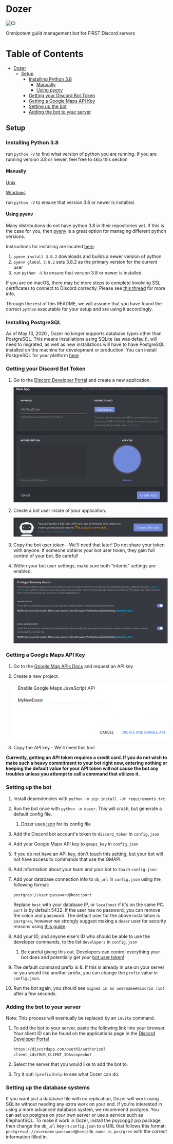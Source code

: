 # Dozer
![CI](https://github.com/FRCDiscord/Dozer/workflows/CI/badge.svg)

Omnipotent guild management bot for FIRST Discord servers

Table of Contents
=================

   * [Dozer](#dozer)
      * [Setup](#setup)
         * [Installing Python 3.8](#installing-python-38)
            * [Manually](#manually)
            * [Using pyenv](#using-pyenv)
         * [Getting your Discord Bot Token](#getting-your-discord-bot-token)
         * [Getting a Google Maps API Key](#getting-a-google-maps-api-key)
         * [Setting up the bot](#setting-up-the-bot)
         * [Adding the bot to your server](#adding-the-bot-to-your-server)

## Setup

### Installing Python 3.8

run `python -V` to find what version of python you are running. If you are running version 3.8 or newer, feel free to skip this section

#### Manually

[Unix](https://docs.python.org/3/using/unix.html?highlight=install)

[Windows](https://docs.python.org/3/using/windows.html)

run `python -V` to ensure that version 3.8 or newer is installed. 

#### Using pyenv

Many distributions do not have python 3.8 in their repositories yet. If this is the case for you, then [pyenv](https://github.com/pyenv/pyenv) is a great option for managing different python versions.

Instructions for installing are located [here](https://github.com/pyenv/pyenv-installer).

1. `pyenv install 3.8.2` downloads and builds a newer version of python
2. `pyenv global 3.8.2` sets 3.8.2 as the primary version for the current user
3. run `python -V` to ensure that version 3.8 or newer is installed. 

If you are on macOS, there may be more steps to complete involving SSL certificates to connect to Discord correctly. Please see [this thread](https://github.com/Rapptz/discord.py/issues/423) for more info.

Through the rest of this README, we will assume that you have found the correct `python` executable for your setup and are using it accordingly.

### Installing PostgreSQL

As of May 13, 2020 , Dozer no longer supports database types other than PostgreSQL. This means installations using SQLite
(as was default), will need to migrated, as well as new installations will have to have PostgreSQL installed on the 
machine for development or production. You can install PostgreSQL for your platform [here](https://www.postgresql.org/download/)

### Getting your Discord Bot Token

1. Go to the [Discord Developer Portal](https://discordapp.com/developers/applications/me) and create a new application.

    ![creating a new discord app](static/newapp.png)

2. Create a bot user inside of your application. 

   ![creating a bot user](static/createbot.png)
3. Copy the bot user token - We'll need that later!
   Do not share your token with anyone. If someone obtains your bot user token, they gain full control of your bot. Be careful!

4. Within your bot user settings, make sure both "intents" settings are enabled.

   ![enabling intents](static/intents.png)

### Getting a Google Maps API Key

1. Go to the [Google Map APIs Docs](https://developers.google.com/maps/documentation/javascript/get-api-key) and request an API key
2. Create a new project. 

   ![creating a new project](static/gmaps.png)
3. Copy the API key - We'll need this too!

**Currently, getting an API token requires a credit card. If you do not wish to make such a heavy commitment to your bot right now, entering nothing or keeping the default value for your API token will not cause the bot any troubles unless you attempt to call a command that utilizes it.**

### Setting up the bot

1. Install dependencies with `python -m pip install -Ur requirements.txt`
2. Run the bot once with `python -m dozer`. This will crash, but generate a default config file.
   1. Dozer uses [json](http://www.json.org/) for its config file
3. Add the Discord bot account's token to `discord_token` in `config.json`
4. Add your Google Maps API key to `gmaps_key` in `config.json`
  1. If you do not have an API key, don't touch this setting, but your bot will not have access to commands that use the GMAPI.
5. Add information about your team and your bot to `tba` in `config.json`
6. Add your database connection info to `db_url` in `config.json` using the following format:
    
    ```postgres://user:password@host:port```
    
    Replace `host` with your database IP, or `localhost` if it's on the same PC. `port` is by default 5432. If the user has no
    password, you can remove the colon and password. The default user for the above installation is `postgres`, however we strongly 
    suggest making a `dozer` user for security reasons using [this guide](https://www.postgresql.org/docs/current/app-createuser.html).
7. Add your ID, and anyone else's ID who should be able to use the developer commands, to the list `developers` in `config.json`
   1. Be careful giving this out. Developers can control everything your bot does and potentially get your [bot user token!](#getting-your-discord-bot-token)
8. The default command prefix is &. If this is already in use on your server or you would like another prefix, you can change the `prefix` value in `config.json`.
9. Run the bot again, you should see `Signed in as username#discrim (id)` after a few seconds.

### Adding the bot to your server

Note: This process will eventually be replaced by an `invite` command.

1. To add the bot to your server, paste the following link into your browser.  Your client ID can be found on the applications page in the [Discord Developer Portal](https://discordapp.com/developers/applications/me)

   `https://discordapp.com/oauth2/authorize?client_id=YOUR_CLIENT_ID&scope=bot`

2. Select the server that you would like to add the bot to.

3. Try it out! `[prefix]help` to see what Dozer can do.

### Setting up the database systems
If you want just a database file with no replication, Dozer will work using SQLite without needing any extra work on your end.
If you're interested in using a more advanced database system, we recommend postgres. You can set up postgres on your own server
or use a service such as ElephantSQL. To make it work in Dozer, install the psycopg2 pip package, then change the `db_url` key
in `config.json` to a URL that follows this format: `postgresql://username:password@host/db_name_in_postgres` with the correct
information filled in.
